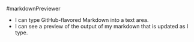 #markdownPreviewer

<ul>
  <li>I can type GitHub-flavored Markdown into a text area.</li>
  <li>I can see a preview of the output of my markdown that is updated as I type.</li>
</ul>

